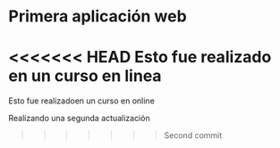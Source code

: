 # Primera aplicación web
<<<<<<< HEAD
Esto fue realizado en un curso en linea
=======
Esto fue realizadoen un curso en online

Realizando una segunda actualización
>>>>>>> Second commit

